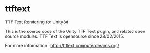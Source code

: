 # ttftext
TTF Text Rendering for Unity3d

This is the source code of the Unity TTF Text plugin, and related open source modules.
TTF Text is opensource since 28/02/2015.

For more information : http://ttftext.computerdreams.org/

